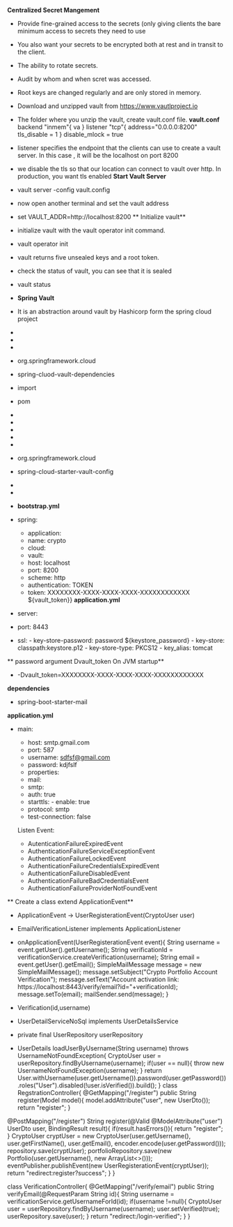 **Centralized Secret Mangement**
- Provide fine-grained access to the secrets (only giving clients the bare minimum access to secrets they need to use
- You also want your secrets to be encrypted both at rest and in transit to the client.
- The ability to rotate secrets.
- Audit by whom and when scret was accessed.
- Root keys are changed regularly and are only stored in memory.
- Download and unzipped vault from https://www.vautlproject.io
- The folder where you unzip the vault, create vault.conf file.
**vault.conf**
backend "inmem"{
  va
}
listener "tcp"{
  address="0.0.0.0:8200"
  tls_disable = 1
}
disable_mlock = true

- listener specifies the endpoint that the clients can use to create a vault server. In this case , it will be the localhost on port 8200
- we disable the tls so that our location can connect to vault over http. In production, you want tls enabled
**Start Vault Server**
- vault server -config vault.config
- now open another terminal and set the vault address
- set VAULT_ADDR=http://localhost:8200
** Initialize vault**
- initialize vault with the vault operator init command.
- vault operator init 
 - vault returns five unsealed keys and a root token.
 - check the status of vault, you can see that it is sealed
  - vault status

- **Spring Vault**
 - It is an abstraction around vault by Hashicorp form the spring cloud project
 - <dependency-management>
 - <dependencies>
 - <dependency>
 - <groupId>org.springframework.cloud</groupId>
 - <artificatId>spring-cluod-vault-dependencies<artifactId>
 - <scope>import</scope>
 - <type>pom</type>
 - </dependency>
 - </dependencies>
 - </dependency-management>
 
 - <dependencies>
 - <dependency>
 - <groupId>org.springframework.cloud</groupId>
 - <artifactId>spring-cloud-starter-vault-config</artifactId>
 - </dependency>
 - </dependencies>
 
- **bootstrap.yml**
 - spring:
   - application:
    - name: crypto
   - cloud:
    - vault:
     - host: localhost
     - port: 8200
     - scheme: http
     - authentication: TOKEN
     - token: XXXXXXXX-XXXX-XXXX-XXXX-XXXXXXXXXXXX                 ${vault_token}}
 **application.yml**
 - server:
  - port: 8443
   - ssl:
    - key-store-password: password   ${keystore_password}
    - key-store: classpath:keystore.p12
    - key-store-type: PKCS12
    - key_alias: tomcat
    
** password argument Dvault_token On JVM startup**
- -Dvault_token=XXXXXXXX-XXXX-XXXX-XXXX-XXXXXXXXXXXX


**dependencies**
- spring-boot-starter-mail

**application.yml**
- main:
  - host: smtp.gmail.com
  - port: 587
  - username: sdfsf@gmail.com
  - password: kdjfslf
  - properties:
   - mail:
    - smtp:
     - auth: true
     - starttls:
      - enable: true
  - protocol: smtp
  - test-connection: false
  
  Listen Event:
   - AutenticationFailureExpiredEvent
   - AuthenticationFailureServiceExceptionEvent
   - AuthenticationFailureLockedEvent
   - AuthenticationFailureCredentialsExpiredEvent
   - AuthenticationFailureDisabledEvent
   - AuthenticationFailureBadCredentialsEvent
   - AuthenticationFailureProviderNotFoundEvent
   
** Create a class extend ApplicationEvent**
 - ApplicationEvent -> UserRegisterationEvent(CryptoUser user)
 - EmailVerificationListener implements ApplicationListener<UserRegisterationEvent>
 - onApplicationEvent(UserRegisterationEvent event){
    String username = event.getUser().getUsername();
    String verificationId  = verificationService.createVerification(username);
    String email = event.getUser().getEmail();
    SimpleMailMessage message = new SimpleMailMessage();
    message.setSubject("Crypto Portfolio Account Verification");
    message.setText("Account activation link: https://localhost:8443/verify/email?id="+verificationId);
    message.setTo(email);
    mailSender.send(message);
 }
 
 - Verification(id,username)
 - UserDetailServiceNoSql implements UserDetailsService
  - private final UserRepository userRepository
  - UserDetails loadUserByUsername(String username) throws UsernameNotFoundException{
    CryptoUser user = userRepository.findByUsername(username);
    if(user == null){
      throw new UsernameNotFoundException(username);
    }
    return User.withUsername(user.getUsername()).password(user.getPassword()).roles("User").disabled(!user.isVerified()).build();
  }
  class RegstrationController{
  @GetMapping("/register")
  public String register(Model model){
    model.addAttribute("user", new UserDto());
    return "register";
  }
  
  @PostMapping("/register")
  String register(@Valid @ModelAttribute("user") UserDto user, BindingResult result){
    if(result.hasErrors()){
      return "register";
    }
    CryptoUser cryptUser = new CryptoUser(user.getUsername(), user.getFirstName(), user.getEmail(), encoder.encode(user.getPassword()));
    repository.save(cryptUser);
    portfolioRepository.save(new Portfolio(user.getUsername(), new ArrayList<>()));
    eventPublisher.publishEvent(new UserRegisterationEvent(cryptUser));
    return "redirect:register?success";
  }
  }
  
  class VerificationController{
    @GetMapping("/verify/email")
    public String verifyEmail(@RequestParam String id){
      String username = verificationService.getUsernameForId(id);
      if(username !=null){
        CryptoUser user = userRepository.findByUsername(username);
        user.setVerified(true);
        userRepository.save(user);
      }
      return "redirect:/login-verified";
    }
  }
  
  
  
 
 
